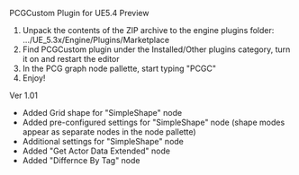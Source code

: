 PCGCustom Plugin for UE5.4 Preview
1. Unpack the contents of the ZIP archive to the engine plugins folder: .../UE_5.3x/Engine/Plugins/Marketplace
2. Find PCGCustom plugin under the Installed/Other plugins category, turn it on and restart the editor
3. In the PCG graph node pallette, start typing "PCGC"
4. Enjoy!

Ver 1.01
- Added Grid shape for "SimpleShape" node
- Added pre-configured settings for "SimpleShape" node (shape modes appear as separate nodes in the node pallette)
- Additional settings for "SimpleShape" node
- Added "Get Actor Data Extended" node
- Added "Differnce By Tag" node
